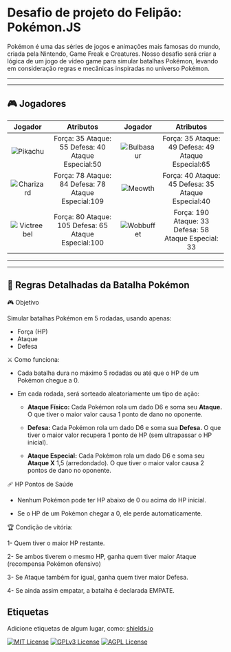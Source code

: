 
# Desafio de projeto do Felipão: Pokémon.JS


Pokémon é uma das séries de jogos e animações mais famosas do mundo, criada pela Nintendo, Game Freak e Creatures. Nosso desafio será criar a lógica de um jogo de vídeo game para simular batalhas Pokémon, levando em consideração regras e mecânicas inspiradas no universo Pokémon.

***
---
## 🎮 Jogadores 
| Jogador | Atributos | Jogador |Atributos | 
|:---:|:---:|:---:|:---:|
| ![Pikachu](".docs/gif/pikachu.gif" "Pikachu") | Força: 35  Ataque: 55 Defesa: 40 Ataque Especial:50 |![Bulbasaur]("./docs/gif/bulbasaur.gif" "Bulbasaur")  |Força: 35 Ataque: 49 Defesa: 49 Ataque Especial:65|
| ![Charizard]("./docs/gif/charizard.gif" "Charizard") |Força: 78 Ataque: 84 Defesa: 78 Ataque Especial:109|![Meowth]("./docs/gif/meowth.gif" "Meowth") | Força: 40 Ataque: 45 Defesa: 35 Ataque Especial:40|
| ![Victreebel]("./docs/gif/victreebel.gif" "Victreebel") |Força: 80 Ataque: 105 Defesa: 65 Ataque Especial:100|![Wobbuffet]("./docs/gif/wobbuffet.gif" "Wobbuffet") |Força: 190 Ataque: 33 Defesa: 58 Ataque Especial: 33|

***
---

## 📜 Regras Detalhadas da Batalha Pokémon
 
🎮 Objetivo

Simular batalhas Pokémon em 5 rodadas, usando apenas: 

* Força (HP)
* Ataque
* Defesa

⚔️ Como funciona:

* Cada batalha dura no máximo 5 rodadas ou até que o HP de um Pokémon chegue a 0.

* Em cada rodada, será sorteado aleatoriamente um tipo de ação: 

    * **Ataque Físico:** Cada Pokémon rola um dado D6 e soma seu **Ataque.** O que tiver o maior valor causa 1 ponto de dano no oponente.

    * **Defesa:** Cada Pokémon rola um dado D6 e soma sua **Defesa.** O que tiver o maior valor recupera 1 ponto de HP (sem ultrapassar o HP inicial).

    * **Ataque Especial:** Cada Pokémon rola um dado D6 e soma seu **Ataque X** 1,5 (arredondado). O que tiver o maior valor causa 2 pontos de dano no oponente.

🩹 HP Pontos de Saúde

* Nenhum Pokémon pode ter HP abaixo de 0 ou acima do HP inicial.

*  Se o HP de um Pokémon chegar a 0, ele perde automaticamente.

🏆 Condição de vitória:

1-  Quem tiver o maior HP restante.

2- Se ambos tiverem o mesmo HP, ganha quem tiver maior Ataque (recompensa Pokémon ofensivo)

3- Se Ataque também for igual, ganha quem tiver maior Defesa.

4- Se ainda assim empatar, a batalha é declarada EMPATE.






## Etiquetas

Adicione etiquetas de algum lugar, como: [shields.io](https://shields.io/)

[![MIT License](https://img.shields.io/badge/License-MIT-green.svg)](https://choosealicense.com/licenses/mit/)
[![GPLv3 License](https://img.shields.io/badge/License-GPL%20v3-yellow.svg)](https://opensource.org/licenses/)
[![AGPL License](https://img.shields.io/badge/license-AGPL-blue.svg)](http://www.gnu.org/licenses/agpl-3.0)


